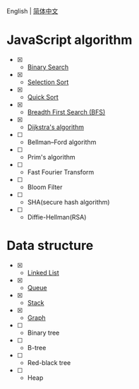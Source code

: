 English | [简体中文](README-zh_CN.md)

# JavaScript algorithm

- [x] - [Binary Search](algorithm/binary-search.js)
- [x] - [Selection Sort](algorithm/selection-sort.js)
- [x] - [Quick Sort](algorithm/quick-sort.js)
- [x] - [Breadth First Search (BFS)](algorithm/breadth-first-search.js)
- [x] - [Dijkstra's algorithm](algorithm/dijkstra.js)
- [ ] - Bellman–Ford algorithm
- [ ] - Prim's algorithm
- [ ] - Fast Fourier Transform
- [ ] - Bloom Filter
- [ ] - SHA(secure hash algorithm)
- [ ] - Diffie-Hellman(RSA)

# Data structure

- [x] - [Linked List](data-structure/Linked-List.js)
- [x] - [Queue](data-structure/Queue.js)
- [x] - [Stack](data-structure/Stack.js)
- [x] - [Graph](data-structure/Graph.js)
- [ ] - Binary tree
- [ ] - B-tree
- [ ] - Red-black tree
- [ ] - Heap
